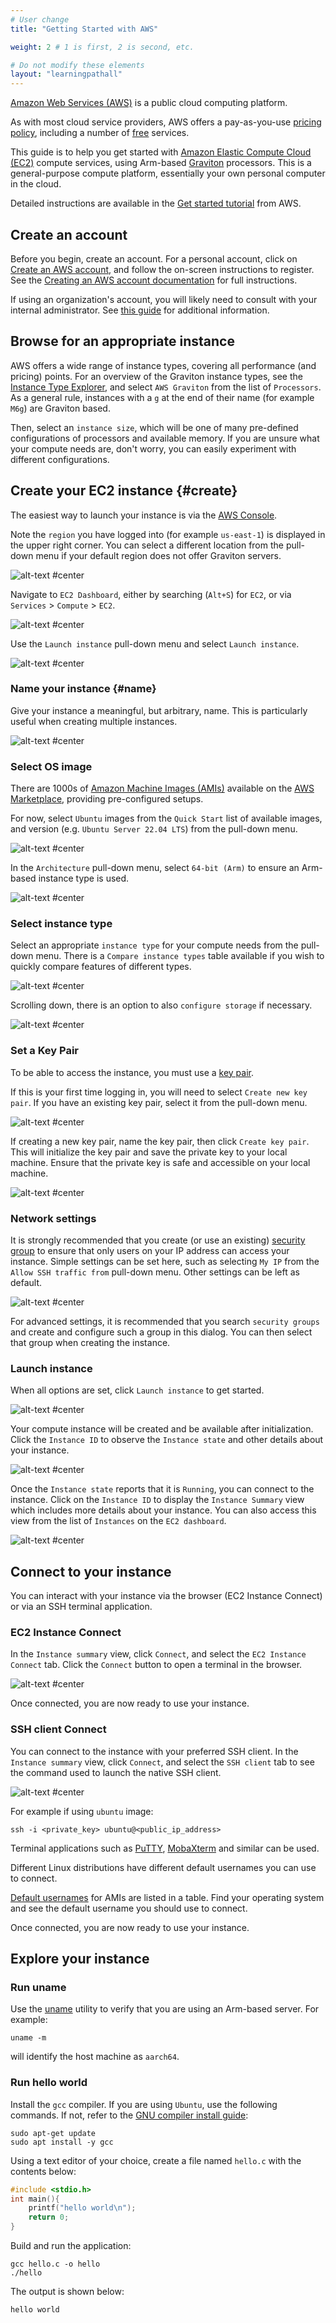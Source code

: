 ```yaml
---
# User change
title: "Getting Started with AWS"

weight: 2 # 1 is first, 2 is second, etc.

# Do not modify these elements
layout: "learningpathall"
---
```

[Amazon Web Services (AWS)](https://aws.amazon.com/) is a public cloud computing platform. 

As with most cloud service providers, AWS offers a pay-as-you-use [pricing policy](https://aws.amazon.com/pricing/), including a number of [free](https://aws.amazon.com/free/) services.

This guide is to help you get started with [Amazon Elastic Compute Cloud (EC2)](https://aws.amazon.com/ec2/) compute services, using Arm-based [Graviton](https://aws.amazon.com/ec2/graviton/) processors. This is a general-purpose compute platform, essentially your own personal computer in the cloud.

Detailed instructions are available in the [Get started tutorial](https://docs.aws.amazon.com/AWSEC2/latest/UserGuide/EC2_GetStarted.html) from AWS.

## Create an account

Before you begin, create an account. For a personal account, click on [Create an AWS account](https://aws.amazon.com/), and follow the on-screen instructions to register. See the [Creating an AWS account documentation](https://docs.aws.amazon.com/accounts/latest/reference/manage-acct-creating.html) for full instructions.

If using an organization's account, you will likely need to consult with your internal administrator. See [this guide](https://docs.aws.amazon.com/organizations/latest/userguide/orgs_manage_accounts_create.html) for additional information.

## Browse for an appropriate instance

AWS offers a wide range of instance types, covering all performance (and pricing) points. For an overview of the Graviton instance types, see the [Instance Type Explorer](https://aws.amazon.com/ec2/instance-explorer/), and select `AWS Graviton` from the list of `Processors`. As a general rule, instances with a `g` at the end of their name (for example `M6g`) are Graviton based.

Then, select an `instance size`, which will be one of many pre-defined configurations of processors and available memory. If you are unsure what your compute needs are, don't worry, you can easily experiment with different configurations.

## Create your EC2 instance {#create}

The easiest way to launch your instance is via the [AWS Console](https://console.aws.amazon.com).

Note the `region` you have logged into (for example `us-east-1`) is displayed in the upper right corner. You can select a different location from the pull-down menu if your default region does not offer Graviton servers.

![alt-text #center](https://user-images.githubusercontent.com/67620689/235883425-70e3e428-1f31-4603-9893-0c4034166615.png "Select an appropriate region")

Navigate to `EC2 Dashboard`, either by searching (`Alt+S`) for `EC2`, or via `Services` > `Compute` > `EC2`.

![alt-text #center](https://user-images.githubusercontent.com/67620689/235869564-b45b3d54-f08e-4719-b87e-6c697d26cf49.PNG "Navigate to EC2 Dashboard")

Use the `Launch instance` pull-down menu and select `Launch instance`.

![alt-text #center](https://user-images.githubusercontent.com/67620689/235869570-2a6e437f-e98f-4b1e-90b1-0abeb0c03b67.PNG "Launch an Amazon EC2 instance")

### Name your instance {#name}

Give your instance a meaningful, but arbitrary, name. This is particularly useful when creating multiple instances.

![alt-text #center](https://user-images.githubusercontent.com/87687468/192811901-40232129-2405-4a33-803c-1a9e40934b44.png "Specify a name for the instance")

### Select OS image

There are 1000s of [Amazon Machine Images (AMIs)](https://docs.aws.amazon.com/AWSEC2/latest/UserGuide/AMIs.html) available on the [AWS Marketplace](https://aws.amazon.com/marketplace), providing pre-configured setups.

For now, select `Ubuntu` images from the `Quick Start` list of available images, and version (e.g. `Ubuntu Server 22.04 LTS`) from the pull-down menu.

![alt-text #center](https://user-images.githubusercontent.com/87687468/192594550-95c51ac9-d1cd-4f0d-98f2-a1fce1a78b2d.png "Select a Ubuntu AMI")

In the `Architecture` pull-down menu, select `64-bit (Arm)` to ensure an Arm-based instance type is used.

![alt-text #center](https://user-images.githubusercontent.com/87687468/192595418-c96ad1e5-8a74-43f8-83c7-d5c19f14ff4a.png "Select '64-bit (Arm)' Architecture")

### Select instance type

Select an appropriate `instance type` for your compute needs from the pull-down menu. There is a `Compare instance types` table available if you wish to quickly compare features of different types.

![alt-text #center](https://user-images.githubusercontent.com/87687468/192596029-21b7dcc2-917c-41d0-bda2-3763584f7f00.png "Select an Instance type")

Scrolling down, there is an option to also `configure storage` if necessary.

![alt-text #center](https://user-images.githubusercontent.com/97123064/243395684-c6a3c52d-a9c1-4c35-a31b-8be13faa8246.png "Configure storage options")

### Set a Key Pair

To be able to access the instance, you must use a [key pair](https://docs.aws.amazon.com/AWSEC2/latest/UserGuide/ec2-key-pairs.html).

If this is your first time logging in, you will need to select `Create new key pair`. If you have an existing key pair, select it from the pull-down menu.

![alt-text #center](https://user-images.githubusercontent.com/97123064/243401518-d90737eb-9a19-438d-9f9d-24f6400512b1.png "Select or create a key pair")

If creating a new key pair, name the key pair, then click `Create key pair`. This will initialize the key pair and save the private key to your local machine. Ensure that the private key is safe and accessible on your local machine. 

![alt-text #center](https://user-images.githubusercontent.com/87687468/189891219-ac02d5df-d247-4adb-8e3d-03c0212b9356.png "Create a new key pair")

### Network settings

It is strongly recommended that you create (or use an existing) [security group](https://docs.aws.amazon.com/AWSEC2/latest/UserGuide/ec2-security-groups.html) to ensure that only users on your IP address can access your instance. Simple settings can be set here, such as selecting `My IP` from the `Allow SSH traffic from` pull-down menu. Other settings can be left as default.

![alt-text #center](https://user-images.githubusercontent.com/97123064/243441540-ec1e0f02-29bb-4f4e-b762-90703bd268e4.png "Configure a security group")

For advanced settings, it is recommended that you search `security groups` and create and configure such a group in this dialog. You can then select that group when creating the instance.

### Launch instance

When all options are set, click `Launch instance` to get started. 

![alt-text #center](https://user-images.githubusercontent.com/97123064/243456243-06c6f57d-457a-4b92-9705-8d6abf1870bf.png
 "Launch the instance")

Your compute instance will be created and be available after initialization. Click the `Instance ID` to observe the `Instance state` and other details about your instance.

![alt-text #center](https://user-images.githubusercontent.com/97123064/243434513-1762e92d-0fd6-41b9-8b7a-ff4ac87cf996.png "A successful instance launch message with Instance ID")

Once the `Instance state` reports that it is `Running`, you can connect to the instance. Click on the `Instance ID` to display the `Instance Summary` view which includes more details about your instance. You can also access this view from the list of `Instances` on the `EC2 dashboard`.

![alt-text #center](https://user-images.githubusercontent.com/97123064/243447184-b9e0854b-619d-4b48-80a4-5536a318cbf5.png "Instance ID is shown and Instance state is 'Running'")

## Connect to your instance

You can interact with your instance via the browser (EC2 Instance Connect) or via an SSH terminal application.

### EC2 Instance Connect

In the `Instance summary` view, click `Connect`, and select the `EC2 Instance Connect` tab. Click the `Connect` button to open a terminal in the browser.

![alt-text #center](https://user-images.githubusercontent.com/67620689/235869820-d1d697fc-934f-42e5-94ab-aa013a6d7588.PNG "Connect to the EC2 instance from the browser")

Once connected, you are now ready to use your instance.

### SSH client Connect

You can connect to the instance with your preferred SSH client. In the `Instance summary` view, click `Connect`, and select the `SSH client` tab to see the command used to launch the native SSH client.

![alt-text #center](https://user-images.githubusercontent.com/67620689/235870001-20716b2b-8d95-468b-bccb-b44bba7a2303.PNG "Connect to the EC2 instance with an SSH client")

For example if using `ubuntu` image:

```console
ssh -i <private_key> ubuntu@<public_ip_address>
```
Terminal applications such as [PuTTY](https://www.putty.org/), [MobaXterm](https://mobaxterm.mobatek.net/) and similar can be used.

Different Linux distributions have different default usernames you can use to connect. 

[Default usernames](https://docs.aws.amazon.com/AWSEC2/latest/UserGuide/connection-prereqs.html) for AMIs are listed in a table. Find your operating system and see the default username you should use to connect.

Once connected, you are now ready to use your instance.

## Explore your instance

### Run uname

Use the [uname](https://en.wikipedia.org/wiki/Uname) utility to verify that you are using an Arm-based server. For example:

```console
uname -m
```
will identify the host machine as `aarch64`.

### Run hello world

Install the `gcc` compiler. If you are using `Ubuntu`, use the following commands. If not, refer to the [GNU compiler install guide](/install-guides/gcc):

```console
sudo apt-get update
sudo apt install -y gcc
```

Using a text editor of your choice, create a file named `hello.c` with the contents below:

```C
#include <stdio.h>
int main(){
    printf("hello world\n");
    return 0;
}
```
Build and run the application:

```console
gcc hello.c -o hello
./hello
```

The output is shown below:

```output
hello world
```
